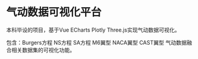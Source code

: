 # 气动数据可视化平台

本科毕设的项目，基于Vue ECharts Plotly Three.js实现气动数据可视化。

包含：Burgers方程 NS方程 SA方程 M6翼型 NACA翼型 CAST翼型 气动数据融合相关数据集的可视化功能。
